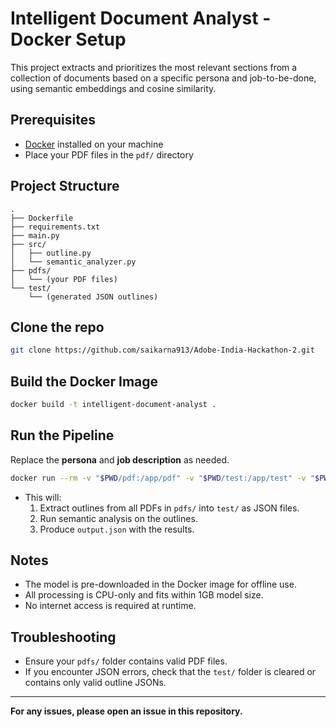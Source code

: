 # Intelligent Document Analyst - Docker Setup

This project extracts and prioritizes the most relevant sections from a collection of documents based on a specific persona and job-to-be-done, using semantic embeddings and cosine similarity.

## Prerequisites

- [Docker](https://www.docker.com/products/docker-desktop) installed on your machine
- Place your PDF files in the `pdf/` directory

## Project Structure

```
.
├── Dockerfile
├── requirements.txt
├── main.py
├── src/
│   ├── outline.py
│   └── semantic_analyzer.py
├── pdfs/
│   └── (your PDF files)
└── test/
    └── (generated JSON outlines)
```
## Clone the repo
```sh
git clone https://github.com/saikarna913/Adobe-India-Hackathon-2.git
```

## Build the Docker Image

```sh
docker build -t intelligent-document-analyst .
```

## Run the Pipeline

Replace the **persona** and **job description** as needed.

```sh
docker run --rm -v "$PWD/pdf:/app/pdf" -v "$PWD/test:/app/test" -v "$PWD/output:/app/output" intelligent-document-analyst --persona "Travel Planner" --job "Plan a trip of 4 days for a group of 10 college friends." --output output/output.json
```

- This will:
  1. Extract outlines from all PDFs in `pdfs/` into `test/` as JSON files.
  2. Run semantic analysis on the outlines.
  3. Produce `output.json` with the results.

## Notes

- The model is pre-downloaded in the Docker image for offline use.
- All processing is CPU-only and fits within 1GB model size.
- No internet access is required at runtime.

## Troubleshooting

- Ensure your `pdfs/` folder contains valid PDF files.
- If you encounter JSON errors, check that the `test/` folder is cleared or contains only valid outline JSONs.

---

**For any issues, please open an issue in this repository.**
